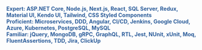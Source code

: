 <span style="font-size: 14px; font-weight: bold; color: #2C5D9A">**Expert:** ASP.NET Core, Node.js, Next.js, React, SQL Server, Redux, Material UI, Kendo UI, Tailwind, CSS Styled Components</span>  
<span style="font-size: 14px; font-weight: bold; color: #2C5D9A">**Proficient:** Microservices, DDD, Angular, CI/CD, Jenkins, Google Cloud, Azure, Kubernetes, PostgreSQL, MySQL</span>  
<span style="font-size: 14px; font-weight: bold; color: #2C5D9A">**Familiar:** jQuery, MongoDB, gRPC, GraphQL, RTL, Jest, NUnit, xUnit, Moq, FluentAssertions, TDD, Jira, ClickUp</span>  
